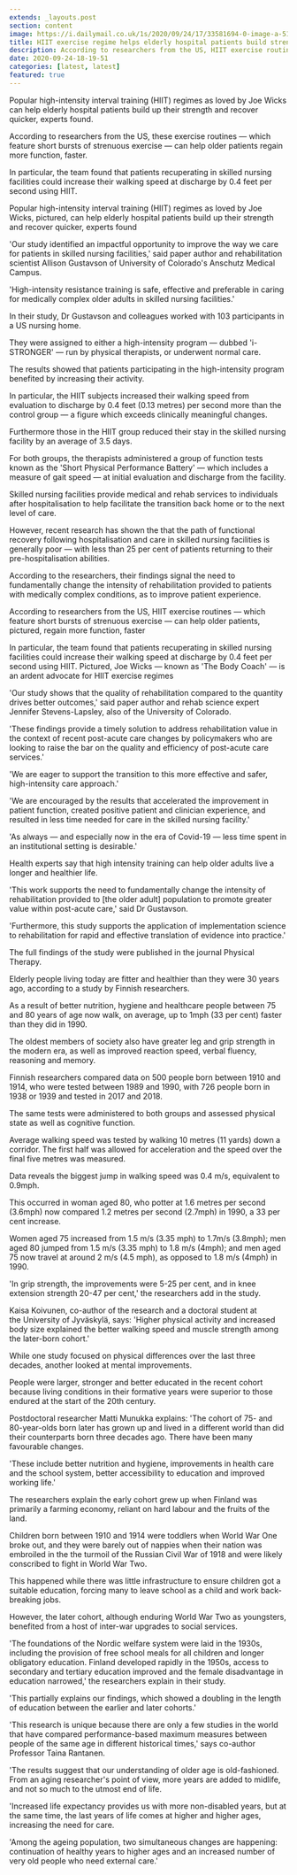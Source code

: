 ```yaml
---
extends: _layouts.post
section: content
image: https://i.dailymail.co.uk/1s/2020/09/24/17/33581694-0-image-a-51_1600963827580.jpg 
title: HIIT exercise regime helps elderly hospital patients build strength 
description: According to researchers from the US, HIIT exercise routines - which feature short bursts of strenuous exercise - can help older patients regain more function, faster. 
date: 2020-09-24-18-19-51 
categories: [latest, latest] 
featured: true 
--- 
```

Popular high-intensity interval training (HIIT) regimes as loved by Joe Wicks can help elderly hospital patients build up their strength and recover quicker, experts found.

According to researchers from the US, these exercise routines — which feature short bursts of strenuous exercise — can help older patients regain more function, faster.

In particular, the team found that patients recuperating in skilled nursing facilities could increase their walking speed at discharge by 0.4 feet per second using HIIT.

Popular high-intensity interval training (HIIT) regimes as loved by Joe Wicks, pictured, can help elderly hospital patients build up their strength and recover quicker, experts found

'Our study identified an impactful opportunity to improve the way we care for patients in skilled nursing facilities,' said paper author and rehabilitation scientist Allison Gustavson of University of Colorado's Anschutz Medical Campus.

'High-intensity resistance training is safe, effective and preferable in caring for medically complex older adults in skilled nursing facilities.'

In their study, Dr Gustavson and colleagues worked with 103 participants in a US nursing home.

They were assigned to either a high-intensity program — dubbed 'i-STRONGER' — run by physical therapists, or underwent normal care.

The results showed that patients participating in the high-intensity program benefited by increasing their activity.

In particular, the HIIT subjects increased their walking speed from evaluation to discharge by 0.4 feet (0.13 metres) per second more than the control group — a figure which exceeds clinically meaningful changes.

Furthermore those in the HIIT group reduced their stay in the skilled nursing facility by an average of 3.5 days.

For both groups, the therapists administered a group of function tests known as the 'Short Physical Performance Battery' — which includes a measure of gait speed — at initial evaluation and discharge from the facility.

Skilled nursing facilities provide medical and rehab services to individuals after hospitalisation to help facilitate the transition back home or to the next level of care.

However, recent research has shown the that the path of functional recovery following hospitalisation and care in skilled nursing facilities is generally poor — with less than 25 per cent of patients returning to their pre-hospitalisation abilities.

According to the researchers, their findings signal the need to fundamentally change the intensity of rehabilitation provided to patients with medically complex conditions, as to improve patient experience.

According to researchers from the US, HIIT exercise routines — which feature short bursts of strenuous exercise — can help older patients, pictured, regain more function, faster

In particular, the team found that patients recuperating in skilled nursing facilities could increase their walking speed at discharge by 0.4 feet per second using HIIT. Pictured, Joe Wicks — known as 'The Body Coach' — is an ardent advocate for HIIT exercise regimes

'Our study shows that the quality of rehabilitation compared to the quantity drives better outcomes,' said paper author and rehab science expert Jennifer Stevens-Lapsley, also of the University of Colorado.

'These findings provide a timely solution to address rehabilitation value in the context of recent post-acute care changes by policymakers who are looking to raise the bar on the quality and efficiency of post-acute care services.'

'We are eager to support the transition to this more effective and safer, high-intensity care approach.'

'We are encouraged by the results that accelerated the improvement in patient function, created positive patient and clinician experience, and resulted in less time needed for care in the skilled nursing facility.'

'As always — and especially now in the era of Covid-19 — less time spent in an institutional setting is desirable.'

Health experts say that high intensity training can help older adults live a longer and healthier life.

'This work supports the need to fundamentally change the intensity of rehabilitation provided to [the older adult] population to promote greater value within post-acute care,' said Dr Gustavson.

'Furthermore, this study supports the application of implementation science to rehabilitation for rapid and effective translation of evidence into practice.'

The full findings of the study were published in the journal Physical Therapy.

Elderly people living today are fitter and healthier than they were 30 years ago, according to a study by Finnish researchers. 

As a result of better nutrition, hygiene and healthcare people between 75 and 80 years of age now walk, on average, up to 1mph (33 per cent) faster than they did in 1990. 

The oldest members of society also have greater leg and grip strength in the modern era, as well as improved reaction speed, verbal fluency, reasoning and memory.

Finnish researchers compared data on 500 people born between 1910 and 1914, who were tested between 1989 and 1990, with 726 people born in 1938 or 1939 and tested in 2017 and 2018.

The same tests were administered to both groups and assessed physical state as well as cognitive function. 

Average walking speed was tested by walking 10 metres (11 yards) down a corridor. The first half was allowed for acceleration and the speed over the final five metres was measured. 

Data reveals the biggest jump in walking speed was 0.4 m/s, equivalent to 0.9mph. 

This occurred in woman aged 80, who potter at 1.6 metres per second (3.6mph) now compared 1.2 metres per second (2.7mph) in 1990, a 33 per cent increase.

Women aged 75 increased from 1.5 m/s (3.35 mph) to 1.7m/s (3.8mph); men aged 80 jumped from 1.5 m/s (3.35 mph) to 1.8 m/s (4mph); and men aged 75 now travel at around 2 m/s (4.5 mph), as opposed to 1.8 m/s (4mph) in 1990.  

'In grip strength, the improvements were 5-25 per cent, and in knee extension strength 20-47 per cent,' the researchers add in the study. 

Kaisa Koivunen, co-author of the research and a doctoral student at the University of Jyväskylä, says: 'Higher physical activity and increased body size explained the better walking speed and muscle strength among the later-born cohort.' 

While one study focused on physical differences over the last three decades, another looked at mental improvements.  

People were larger, stronger and better educated in the recent cohort because living conditions in their formative years were superior to those endured at the start of the 20th century.

Postdoctoral researcher Matti Munukka explains: 'The cohort of 75- and 80-year-olds born later has grown up and lived in a different world than did their counterparts born three decades ago. There have been many favourable changes. 

'These include better nutrition and hygiene, improvements in health care and the school system, better accessibility to education and improved working life.'

The researchers explain the early cohort grew up when Finland was primarily a farming economy, reliant on hard labour and the fruits of the land. 

Children born between 1910 and 1914 were toddlers when World War One broke out, and they were barely out of nappies when their nation was embroiled in the the turmoil of the Russian Civil War of 1918 and were likely conscribed to fight in World War Two.

This happened while there was little infrastructure to ensure children got a suitable education, forcing many to leave school as a child and work back-breaking jobs. 

However, the later cohort, although enduring World War Two as youngsters, benefited from a host of inter-war upgrades to social services. 

'The foundations of the Nordic welfare system were laid in the 1930s, including the provision of free school meals for all children and longer obligatory education. Finland developed rapidly in the 1950s, access to secondary and tertiary education improved and the female disadvantage in education narrowed,' the researchers explain in their study. 

'This partially explains our findings, which showed a doubling in the length of education between the earlier and later cohorts.'   

'This research is unique because there are only a few studies in the world that have compared performance-based maximum measures between people of the same age in different historical times,' says co-author Professor Taina Rantanen.

'The results suggest that our understanding of older age is old-fashioned. From an aging researcher's point of view, more years are added to midlife, and not so much to the utmost end of life. 

'Increased life expectancy provides us with more non-disabled years, but at the same time, the last years of life comes at higher and higher ages, increasing the need for care. 

'Among the ageing population, two simultaneous changes are happening: continuation of healthy years to higher ages and an increased number of very old people who need external care.'

